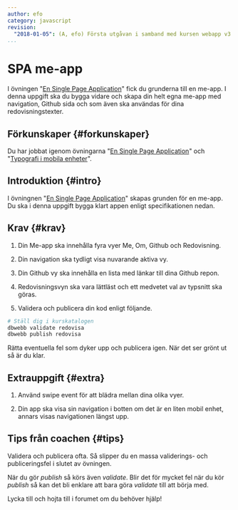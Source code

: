 ```yaml
---
author: efo
category: javascript
revision:
  "2018-01-05": (A, efo) Första utgåvan i samband med kursen webapp v3.
...
```

SPA me-app
==================================
I övningen "[En Single Page Application](kunskap/en-single-page-application-me-app)" fick du grunderna till en me-app. I denna uppgift ska du bygga vidare och skapa din helt egna me-app med navigation, Github sida och som även ska användas för dina redovisningstexter.



<!--more-->



Förkunskaper {#forkunskaper}
-----------------------
Du har jobbat igenom övningarna "[En Single Page Application](kunskap/en-single-page-application-me-app)" och "[Typografi i mobila enheter](kunskap/typografi-i-mobila-enheter)".


Introduktion {#intro}
-----------------------
I övningnen "[En Single Page Application](kunskap/en-single-page-application-me-app)" skapas grunden för en me-app. Du ska i denna uppgift bygga klart appen enligt specifikationen nedan.



Krav {#krav}
-----------------------
1. Din Me-app ska innehålla fyra vyer Me, Om, Github och Redovisning.

1. Din navigation ska tydligt visa nuvarande aktiva vy.

1. Din Github vy ska innehålla en lista med länkar till dina Github repon.

1. Redovisningsvyn ska vara lättläst och ett medvetet val av typsnitt ska göras.

1. Validera och publicera din kod enligt följande.

```bash
# Ställ dig i kurskatalogen
dbwebb validate redovisa
dbwebb publish redovisa
```

Rätta eventuella fel som dyker upp och publicera igen. När det ser grönt ut så är du klar.



Extrauppgift {#extra}
-----------------------

1. Använd swipe event för att blädra mellan dina olika vyer.

1. Din app ska visa sin navigation i botten om det är en liten mobil enhet, annars visas navigationen längst upp.



Tips från coachen {#tips}
-----------------------

Validera och publicera ofta. Så slipper du en massa validerings- och publiceringsfel i slutet av övningen.

När du gör *publish* så körs även *validate*. Blir det för mycket fel när du kör *publish* så kan det bli enklare att bara göra *validate* till att börja med.

Lycka till och hojta till i forumet om du behöver hjälp!
